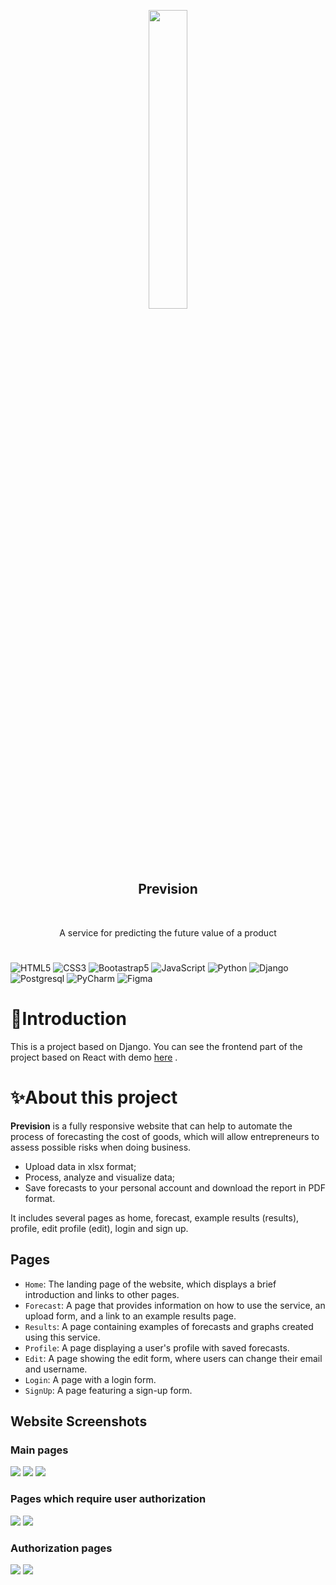 <p align="center">
    <img style="width: 35%" src="/project/static/static_files/img/ppl.png" >
    <h2 align="center"><b>Prevision</b></h2>
      <br />
  <p align="center">
    <p style align="center">A service for predicting the future value of a product</p> 
  </p>
</p>

# 
![HTML5](https://img.shields.io/badge/html5-%23E34F26.svg?style=for-the-badge&logo=html5&logoColor=white)
![CSS3](https://img.shields.io/badge/css3-%231572B6.svg?style=for-the-badge&logo=css3&logoColor=white)
![Bootastrap5](https://img.shields.io/badge/bootstrap-%237952B3.svg?style=for-the-badge&logo=bootstrap&logoColor=white)
![JavaScript](https://img.shields.io/badge/javascript-%23323330.svg?style=for-the-badge&logo=javascript&logoColor=%23F7DF1E)
![Python](https://img.shields.io/badge/python-%233776AB.svg?style=for-the-badge&logo=python&logoColor=%23F7DF1E)
![Django](https://img.shields.io/badge/django-%23092E20.svg?style=for-the-badge&logo=django&logoColor=white)
![Postgresql](https://img.shields.io/badge/postgresql-%234169E1.svg?style=for-the-badge&logo=postgresql&logoColor=white)
![PyCharm](https://img.shields.io/badge/pycharm-000000.svg?style=for-the-badge&logo=pycharm&logoColor=%23F7DF1E)
![Figma](https://img.shields.io/badge/figma-%23F24E1E.svg?style=for-the-badge&logo=figma&logoColor=white)

# 🔎Introduction
This is a project based on Django. You can see the frontend part of the project based on React with demo <a align="center" href="https://github.com/yvm00/prevision-react-app">here</a> .

# ✨About this project
**Prevision** is a fully responsive website that can help to automate the process of forecasting the cost of goods, which will allow entrepreneurs to assess possible risks when doing business.
- Upload data in xlsx format;
- Process, analyze and visualize data;
- Save forecasts to your personal account and download the report in PDF format.
  
It includes several pages as home, forecast, example results (results), profile, edit profile (edit), login and sign up.

## Pages
- `Home`: The landing page of the website, which displays a brief introduction and links to other pages.
- `Forecast`: A page that provides information on how to use the service, an upload form, and a link to an example results page.
- `Results`: A page containing examples of forecasts and graphs created using this service.
- `Profile`: A page displaying a user's profile with saved forecasts.
- `Edit`: A page showing the edit form, where users can change their email and username.
- `Login`: A page with a login form.
- `SignUp`: A page featuring a sign-up form.

## Website Screenshots 
### Main pages 
 <img  src="/project/static/static_files/img/screenshots/main.png" >
 <img  src="/project/static/static_files/img/screenshots/forecast.png" >
 <img  src="/project/static/static_files/img/screenshots/results.png" >
 
 ### Pages which require user authorization
 <img  src="/project/static/static_files/img//screenshots/profile.png" >
 <img  src="/project/static/static_files/img/screenshots/edit.png" >
  
 ### Authorization pages
 <img  src="/project/static/static_files/img/screenshots/login.png" >
 <img  src="/project/static/static_files/img/screenshots/signup.png" >
